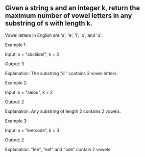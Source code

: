 ## Given a string s and an integer k, return the maximum number of vowel letters in any substring of s with length k.

Vowel letters in English are 'a', 'e', 'i', 'o', and 'u'.

 

Example 1:

Input: s = "abciiidef", k = 3

Output: 3

Explanation: The substring "iii" contains 3 vowel letters.

Example 2:

Input: s = "aeiou", k = 2

Output: 2

Explanation: Any substring of length 2 contains 2 vowels.

Example 3:

Input: s = "leetcode", k = 3

Output: 2

Explanation: "lee", "eet" and "ode" contain 2 vowels.
